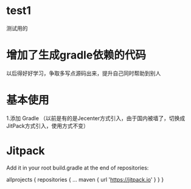 # test1
测试用的

# 增加了生成gradle依赖的代码
以后得好好学习，争取多写点源码出来，提升自己同时帮助到别人

# 基本使用
1.添加 Gradle （以前是有的是Jecenter方式引入，由于国内被墙了，切换成JitPack方式引入，使用方式不变）

# Jitpack 

Add it in your root build.gradle at the end of repositories:

allprojects {
     repositories {
	...
	maven { url 'https://jitpack.io' }
     }
}

```



